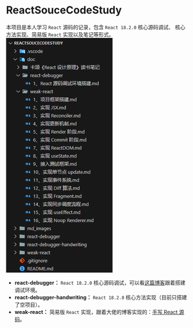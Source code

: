 # ReactSouceCodeStudy

本项目是本人学习 `React` 源码的记录，包含 `React 18.2.0` 核心源码调试、 核心方法实现、简易版 `React` 实现以及笔记等形式。<br/>![](/md_images/readme/readme1.png)

- **react-debugger：** `React 18.2.0` 核心源码调试，可以看[这篇博客](https://juejin.cn/post/7419907933255876627)跟着搭建调试环境。
- **react-debugger-handwriting：** `React 18.2.0` 核心方法实现（目前只搭建了空项目）。
- **weak-react：** 简易版 `React` 实现，跟着大佬的博客实现的：[手写 React 源码](https://2xiao.github.io/leetcode-js/react)。
